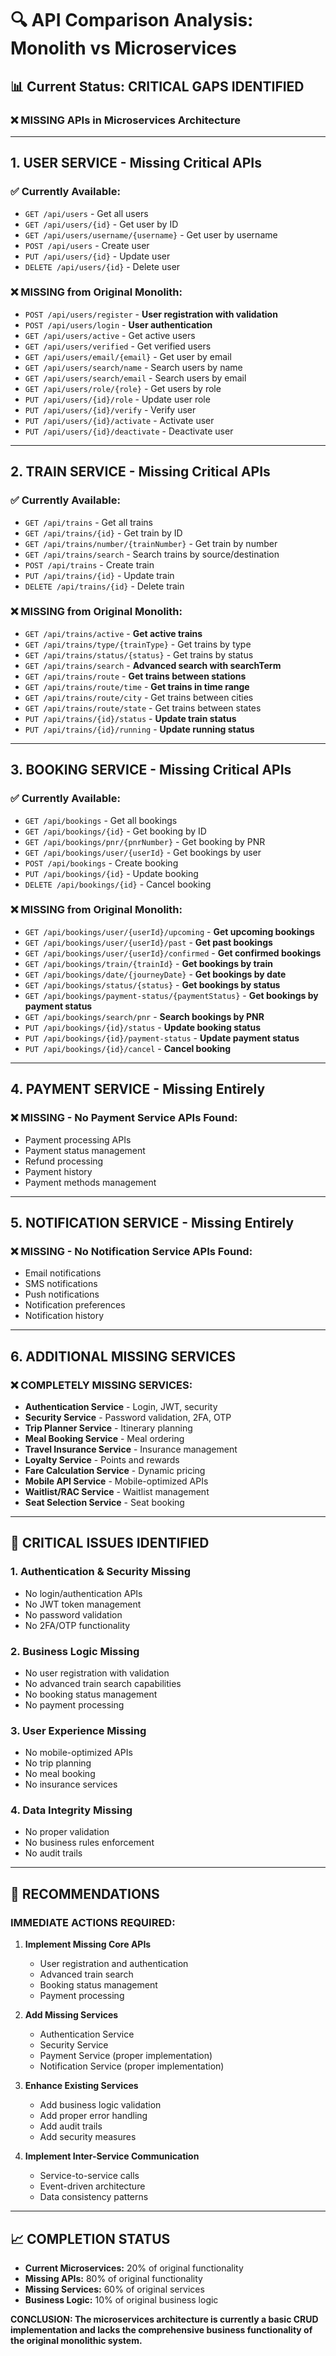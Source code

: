 # 🔍 API Comparison Analysis: Monolith vs Microservices

## 📊 Current Status: **CRITICAL GAPS IDENTIFIED**

### ❌ **MISSING APIs in Microservices Architecture**

---

## 1. **USER SERVICE** - Missing Critical APIs

### ✅ **Currently Available:**
- `GET /api/users` - Get all users
- `GET /api/users/{id}` - Get user by ID
- `GET /api/users/username/{username}` - Get user by username
- `POST /api/users` - Create user
- `PUT /api/users/{id}` - Update user
- `DELETE /api/users/{id}` - Delete user

### ❌ **MISSING from Original Monolith:**
- `POST /api/users/register` - **User registration with validation**
- `POST /api/users/login` - **User authentication**
- `GET /api/users/active` - Get active users
- `GET /api/users/verified` - Get verified users
- `GET /api/users/email/{email}` - Get user by email
- `GET /api/users/search/name` - Search users by name
- `GET /api/users/search/email` - Search users by email
- `GET /api/users/role/{role}` - Get users by role
- `PUT /api/users/{id}/role` - Update user role
- `PUT /api/users/{id}/verify` - Verify user
- `PUT /api/users/{id}/activate` - Activate user
- `PUT /api/users/{id}/deactivate` - Deactivate user

---

## 2. **TRAIN SERVICE** - Missing Critical APIs

### ✅ **Currently Available:**
- `GET /api/trains` - Get all trains
- `GET /api/trains/{id}` - Get train by ID
- `GET /api/trains/number/{trainNumber}` - Get train by number
- `GET /api/trains/search` - Search trains by source/destination
- `POST /api/trains` - Create train
- `PUT /api/trains/{id}` - Update train
- `DELETE /api/trains/{id}` - Delete train

### ❌ **MISSING from Original Monolith:**
- `GET /api/trains/active` - **Get active trains**
- `GET /api/trains/type/{trainType}` - Get trains by type
- `GET /api/trains/status/{status}` - Get trains by status
- `GET /api/trains/search` - **Advanced search with searchTerm**
- `GET /api/trains/route` - **Get trains between stations**
- `GET /api/trains/route/time` - **Get trains in time range**
- `GET /api/trains/route/city` - Get trains between cities
- `GET /api/trains/route/state` - Get trains between states
- `PUT /api/trains/{id}/status` - **Update train status**
- `PUT /api/trains/{id}/running` - **Update running status**

---

## 3. **BOOKING SERVICE** - Missing Critical APIs

### ✅ **Currently Available:**
- `GET /api/bookings` - Get all bookings
- `GET /api/bookings/{id}` - Get booking by ID
- `GET /api/bookings/pnr/{pnrNumber}` - Get booking by PNR
- `GET /api/bookings/user/{userId}` - Get bookings by user
- `POST /api/bookings` - Create booking
- `PUT /api/bookings/{id}` - Update booking
- `DELETE /api/bookings/{id}` - Cancel booking

### ❌ **MISSING from Original Monolith:**
- `GET /api/bookings/user/{userId}/upcoming` - **Get upcoming bookings**
- `GET /api/bookings/user/{userId}/past` - **Get past bookings**
- `GET /api/bookings/user/{userId}/confirmed` - **Get confirmed bookings**
- `GET /api/bookings/train/{trainId}` - **Get bookings by train**
- `GET /api/bookings/date/{journeyDate}` - **Get bookings by date**
- `GET /api/bookings/status/{status}` - **Get bookings by status**
- `GET /api/bookings/payment-status/{paymentStatus}` - **Get bookings by payment status**
- `GET /api/bookings/search/pnr` - **Search bookings by PNR**
- `PUT /api/bookings/{id}/status` - **Update booking status**
- `PUT /api/bookings/{id}/payment-status` - **Update payment status**
- `PUT /api/bookings/{id}/cancel` - **Cancel booking**

---

## 4. **PAYMENT SERVICE** - Missing Entirely

### ❌ **MISSING - No Payment Service APIs Found:**
- Payment processing APIs
- Payment status management
- Refund processing
- Payment history
- Payment methods management

---

## 5. **NOTIFICATION SERVICE** - Missing Entirely

### ❌ **MISSING - No Notification Service APIs Found:**
- Email notifications
- SMS notifications
- Push notifications
- Notification preferences
- Notification history

---

## 6. **ADDITIONAL MISSING SERVICES**

### ❌ **COMPLETELY MISSING SERVICES:**
- **Authentication Service** - Login, JWT, security
- **Security Service** - Password validation, 2FA, OTP
- **Trip Planner Service** - Itinerary planning
- **Meal Booking Service** - Meal ordering
- **Travel Insurance Service** - Insurance management
- **Loyalty Service** - Points and rewards
- **Fare Calculation Service** - Dynamic pricing
- **Mobile API Service** - Mobile-optimized APIs
- **Waitlist/RAC Service** - Waitlist management
- **Seat Selection Service** - Seat booking

---

## 🚨 **CRITICAL ISSUES IDENTIFIED**

### 1. **Authentication & Security Missing**
- No login/authentication APIs
- No JWT token management
- No password validation
- No 2FA/OTP functionality

### 2. **Business Logic Missing**
- No user registration with validation
- No advanced train search capabilities
- No booking status management
- No payment processing

### 3. **User Experience Missing**
- No mobile-optimized APIs
- No trip planning
- No meal booking
- No insurance services

### 4. **Data Integrity Missing**
- No proper validation
- No business rules enforcement
- No audit trails

---

## 🎯 **RECOMMENDATIONS**

### **IMMEDIATE ACTIONS REQUIRED:**

1. **Implement Missing Core APIs**
   - User registration and authentication
   - Advanced train search
   - Booking status management
   - Payment processing

2. **Add Missing Services**
   - Authentication Service
   - Security Service
   - Payment Service (proper implementation)
   - Notification Service (proper implementation)

3. **Enhance Existing Services**
   - Add business logic validation
   - Add proper error handling
   - Add audit trails
   - Add security measures

4. **Implement Inter-Service Communication**
   - Service-to-service calls
   - Event-driven architecture
   - Data consistency patterns

---

## 📈 **COMPLETION STATUS**

- **Current Microservices:** 20% of original functionality
- **Missing APIs:** 80% of original functionality
- **Missing Services:** 60% of original services
- **Business Logic:** 10% of original business logic

**CONCLUSION: The microservices architecture is currently a basic CRUD implementation and lacks the comprehensive business functionality of the original monolithic system.**
